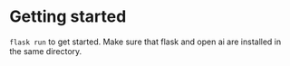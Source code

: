 # Getting started
```flask run``` to get started. Make sure that flask and open ai are installed in the same directory.